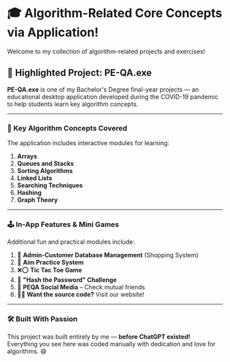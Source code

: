 # 🎓 Algorithm-Related Core Concepts via Application!

Welcome to my collection of algorithm-related projects and exercises!

## 📌 Highlighted Project: PE-QA.exe

**PE-QA.exe** is one of my Bachelor's Degree final-year projects — an educational desktop application developed during the COVID-19 pandemic to help students learn key algorithm concepts.

---

### 🧠 Key Algorithm Concepts Covered

The application includes interactive modules for learning:

1. **Arrays**  
2. **Queues and Stacks**  
3. **Sorting Algorithms**  
4. **Linked Lists**  
5. **Searching Techniques**  
6. **Hashing**  
7. **Graph Theory**

---

### 🕹️ In-App Features & Mini Games

Additional fun and practical modules include:

1. 🛒 **Admin-Customer Database Management** (Shopping System)  
2. 🎯 **Aim Practice System**  
3. ❌⭕ **Tic Tac Toe Game**  
4. 🔐 **"Hash the Password" Challenge**  
5. 👥 **PEQA Social Media** – Check mutual friends  
6. 🧑‍💻 **Want the source code?** Visit our website!

---

### 🛠️ Built With Passion

This project was built entirely by me — **before ChatGPT existed!**  
Everything you see here was coded manually with dedication and love for algorithms. 😄
